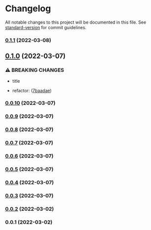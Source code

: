 # Changelog

All notable changes to this project will be documented in this file. See [standard-version](https://github.com/conventional-changelog/standard-version) for commit guidelines.

### [0.1.1](https://github.com/sapienstech/michal_test_repo/compare/v0.1.0...v0.1.1) (2022-03-08)

## [0.1.0](https://github.com/sapienstech/michal_test_repo/compare/v0.0.2...v0.1.0) (2022-03-07)


### ⚠ BREAKING CHANGES

* title

* refactor: ([7baadae](https://github.com/sapienstech/michal_test_repo/commit/7baadae867275d59e5be9b2c5d5f0c09d6c755ae))

### [0.0.10](https://github.com/sapienstech/michal_test_repo/compare/v0.0.9...v0.0.10) (2022-03-07)

### [0.0.9](https://github.com/sapienstech/michal_test_repo/compare/v0.0.8...v0.0.9) (2022-03-07)

### [0.0.8](https://github.com/sapienstech/michal_test_repo/compare/v0.0.7...v0.0.8) (2022-03-07)

### [0.0.7](https://github.com/sapienstech/michal_test_repo/compare/v0.0.6...v0.0.7) (2022-03-07)

### [0.0.6](https://github.com/sapienstech/michal_test_repo/compare/v0.0.5...v0.0.6) (2022-03-07)

### [0.0.5](https://github.com/sapienstech/michal_test_repo/compare/v0.0.2...v0.0.5) (2022-03-07)

### [0.0.4](https://github.com/sapienstech/michal_test_repo/compare/v0.0.3...v0.0.4) (2022-03-07)

### [0.0.3](https://github.com/sapienstech/michal_test_repo/compare/v0.0.2...v0.0.3) (2022-03-07)

### [0.0.2](https://github.com/sapienstech/michal_test_repo/compare/v0.0.1...v0.0.2) (2022-03-02)

### 0.0.1 (2022-03-02)
